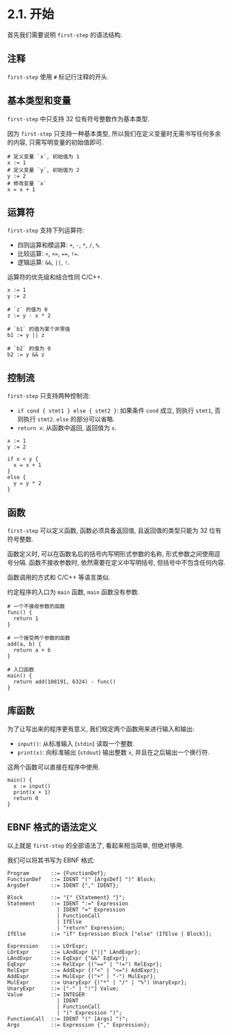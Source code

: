 # 2.1. 开始

首先我们需要说明 `first-step` 的语法结构.

## 注释

`first-step` 使用 `#` 标记行注释的开头.

## 基本类型和变量

`first-step` 中只支持 32 位有符号整数作为基本类型.

因为 `first-step` 只支持一种基本类型, 所以我们在定义变量时无需书写任何多余的内容, 只需写明变量的初始值即可.

```first-step
# 定义变量 `x`, 初始值为 1
x := 1
# 定义变量 `y`, 初始值为 2
y := 2
# 修改变量 `x`
x = x + 1
```

## 运算符

`first-step` 支持下列运算符:

* 四则运算和模运算: `+`, `-`, `*`, `/`, `%`.
* 比较运算: `<`, `<=`, `==`, `!=`.
* 逻辑运算: `&&`, `||`, `!`.

运算符的优先级和结合性同 C/C++.

```first-step
x := 1
y := 2

# `z` 的值为 0
z := y - x * 2

# `b1` 的值为某个非零值
b1 := y || z

# `b2` 的值为 0
b2 := y && z
```

## 控制流

`first-step` 只支持两种控制流:

* `if cond { stmt1 } else { stmt2 }`: 如果条件 `cond` 成立, 则执行 `stmt1`, 否则执行 `stmt2`. `else` 的部分可以省略.
* `return x`: 从函数中返回, 返回值为 `x`.

```first-step
x := 1
y := 2

if x < y {
  x = x + 1
}
else {
  y = y * 2
}
```

## 函数

`first-step` 可以定义函数, 函数必须具备返回值, 且返回值的类型只能为 32 位有符号整数.

函数定义时, 可以在函数名后的括号内写明形式参数的名称, 形式参数之间使用逗号分隔. 函数不接收参数时, 依然需要在定义中写明括号, 但括号中不包含任何内容.

函数调用的方式和 C/C++ 等语言类似.

约定程序的入口为 `main` 函数, `main` 函数没有参数.

```first-step
# 一个不接收参数的函数
func() {
  return 1
}

# 一个接受两个参数的函数
add(a, b) {
  return a + b
}

# 入口函数
main() {
  return add(108191, 6324) - func()
}
```

## 库函数

为了让写出来的程序更有意义, 我们规定两个函数用来进行输入和输出:

* `input()`: 从标准输入 (`stdin`) 读取一个整数.
* `print(x)`: 向标准输出 (`stdout`) 输出整数 `x`, 并且在之后输出一个换行符.

这两个函数可以直接在程序中使用.

```first-step
main() {
  x := input()
  print(x + 1)
  return 0
}
```

## EBNF 格式的语法定义

以上就是 `first-step` 的全部语法了, 看起来相当简单, 但绝对够用.

我们可以将其书写为 EBNF 格式:

```ebnf
Program       ::= {FunctionDef};
FunctionDef   ::= IDENT "(" [ArgsDef] ")" Block;
ArgsDef       ::= IDENT {"," IDENT};

Block         ::= "{" {Statement} "}";
Statement     ::= IDENT ":=" Expression
                | IDENT "=" Expression
                | FunctionCall
                | IfElse
                | "return" Expression;
IfElse        ::= "if" Expression Block ["else" (IfElse | Block)];

Expression    ::= LOrExpr;
LOrExpr       ::= LAndExpr {"||" LAndExpr};
LAndExpr      ::= EqExpr {"&&" EqExpr};
EqExpr        ::= RelExpr {("==" | "!=") RelExpr};
RelExpr       ::= AddExpr {("<" | "<=") AddExpr};
AddExpr       ::= MulExpr {("+" | "-") MulExpr};
MulExpr       ::= UnaryExpr {("*" | "/" | "%") UnaryExpr};
UnaryExpr     ::= ["-" | "!"] Value;
Value         ::= INTEGER
                | IDENT
                | FunctionCall
                | "(" Expression ")";
FunctionCall  ::= IDENT "(" [Args] ")";
Args          ::= Expression {"," Expression};
```
